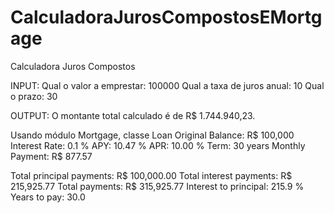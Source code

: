 # CalculadoraJurosCompostosEMortgage
Calculadora Juros Compostos

INPUT:
Qual o valor a emprestar: 100000
Qual a taxa de juros anual: 10
Qual o prazo: 30

OUTPUT:
O montante total calculado é de R$ 1.744.940,23.


Usando módulo Mortgage, classe Loan
Original Balance:         R$    100,000
Interest Rate:                     0.1 %
APY:                             10.47 %
APR:                             10.00 %
Term:                               30 years
Monthly Payment:          R$     877.57

Total principal payments: R$ 100,000.00
Total interest payments:  R$ 215,925.77
Total payments:           R$ 315,925.77
Interest to principal:           215.9 %
Years to pay:                     30.0
